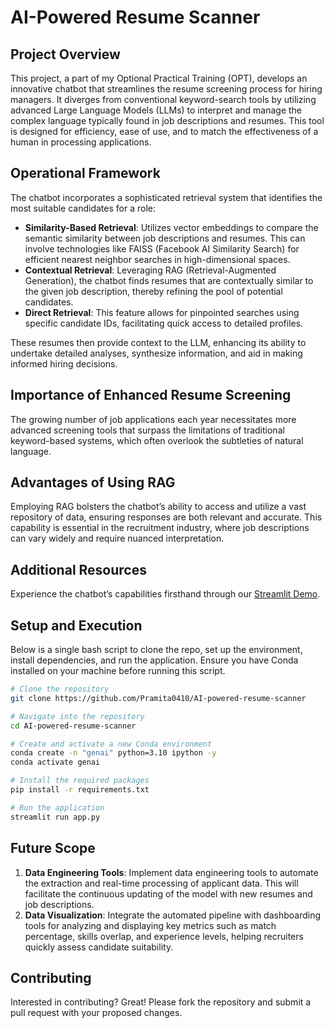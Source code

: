 # AI-Powered Resume Scanner

## Project Overview
This project, a part of my Optional Practical Training (OPT), develops an innovative chatbot that streamlines the resume screening process for hiring managers. It diverges from conventional keyword-search tools by utilizing advanced Large Language Models (LLMs) to interpret and manage the complex language typically found in job descriptions and resumes. This tool is designed for efficiency, ease of use, and to match the effectiveness of a human in processing applications.

## Operational Framework
The chatbot incorporates a sophisticated retrieval system that identifies the most suitable candidates for a role:
- **Similarity-Based Retrieval**: Utilizes vector embeddings to compare the semantic similarity between job descriptions and resumes. This can involve technologies like FAISS (Facebook AI Similarity Search) for efficient nearest neighbor searches in high-dimensional spaces.
- **Contextual Retrieval**: Leveraging RAG (Retrieval-Augmented Generation), the chatbot finds resumes that are contextually similar to the given job description, thereby refining the pool of potential candidates.
- **Direct Retrieval**: This feature allows for pinpointed searches using specific candidate IDs, facilitating quick access to detailed profiles.

These resumes then provide context to the LLM, enhancing its ability to undertake detailed analyses, synthesize information, and aid in making informed hiring decisions.

## Importance of Enhanced Resume Screening
The growing number of job applications each year necessitates more advanced screening tools that surpass the limitations of traditional keyword-based systems, which often overlook the subtleties of natural language.

## Advantages of Using RAG
Employing RAG bolsters the chatbot’s ability to access and utilize a vast repository of data, ensuring responses are both relevant and accurate. This capability is essential in the recruitment industry, where job descriptions can vary widely and require nuanced interpretation.

## Additional Resources
Experience the chatbot’s capabilities firsthand through our [Streamlit Demo](https://ai-powered-resume-scanner.streamlit.app/).

## Setup and Execution
Below is a single bash script to clone the repo, set up the environment, install dependencies, and run the application. Ensure you have Conda installed on your machine before running this script.

```bash
# Clone the repository
git clone https://github.com/Pramita0410/AI-powered-resume-scanner

# Navigate into the repository
cd AI-powered-resume-scanner

# Create and activate a new Conda environment
conda create -n "genai" python=3.10 ipython -y
conda activate genai

# Install the required packages
pip install -r requirements.txt

# Run the application
streamlit run app.py
```


## Future Scope
1. **Data Engineering Tools**: Implement data engineering tools to automate the extraction and real-time processing of applicant data. This will facilitate the continuous updating of the model with new resumes and job descriptions.
2. **Data Visualization**: Integrate the automated pipeline with dashboarding tools for analyzing and displaying key metrics such as match percentage, skills overlap, and experience levels, helping recruiters quickly assess candidate suitability.

## Contributing
Interested in contributing? Great! Please fork the repository and submit a pull request with your proposed changes.
